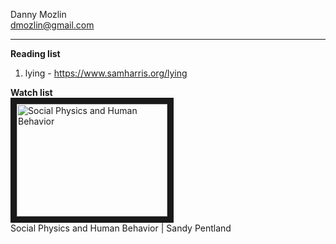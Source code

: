 Danny Mozlin  
dmozlin@gmail.com  
_____________________________________________

**Reading list**  
1. lying - https://www.samharris.org/lying  
  
  
  
**Watch list**  
<a href="http://www.youtube.com/watch?feature=player_embedded&v=9-OWlAT8N_E" target="_blank"><img src="http://img.youtube.com/vi/8-OWlAT8N_E/0.jpg" 
alt="Social Physics and Human Behavior" width="241" height="180" border="10" /></a>  
Social Physics and Human Behavior | Sandy Pentland
